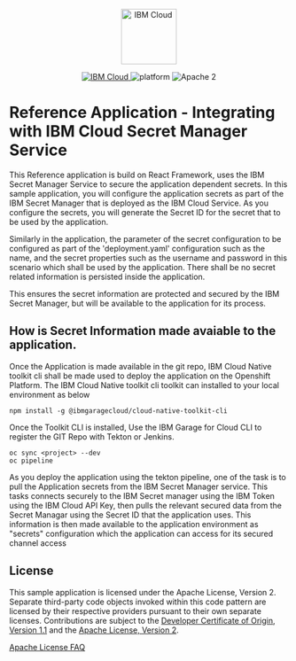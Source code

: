 <p align="center">
    <a href="http://kitura.io/">
        <img src="https://landscape.cncf.io/logos/ibm-member.svg" height="100" alt="IBM Cloud">
    </a>
</p>

<p align="center">
    <a href="https://cloud.ibm.com">
    <img src="https://img.shields.io/badge/IBM%20Cloud-powered-blue.svg" alt="IBM Cloud">
    </a>
    <img src="https://img.shields.io/badge/platform-node-lightgrey.svg?style=flat" alt="platform">
    <img src="https://img.shields.io/badge/license-Apache2-blue.svg?style=flat" alt="Apache 2">
</p>

# Reference Application - Integrating with IBM Cloud Secret Manager Service

This Reference application is build on React Framework, uses the IBM Secret Manager Service to secure the application dependent secrets. In this sample application, you will configure the application secrets as part of the IBM Secret Manager that is deployed as the IBM Cloud Service. As you configure the secrets, you will generate the Secret ID for the secret that to be used by the application. 

Similarly in the application, the parameter of the secret configuration to be configured as part of the 'deployment.yaml' configuration such as the name, and the secret properties such as the username and password in this scenario which shall be used by the application.  There shall be no secret related information is persisted inside the application. 

This ensures the secret information are protected and secured by the IBM Secret Manager, but will be available to the application for its process.

## How is Secret Information made avaiable to the application.

Once the Application is made available in the git repo, IBM Cloud Native toolkit cli shall be made used to deploy the application on the Openshift Platform.
The IBM Cloud Native toolkit cli toolkit can installed to your local environment as below

```$bash
npm install -g @ibmgaragecloud/cloud-native-toolkit-cli
```

Once the Toolkit CLI is installed, Use the IBM Garage for Cloud CLI to register the GIT Repo with Tekton or Jenkins.

```$bash
oc sync <project> --dev
oc pipeline
```

As you deploy the application using the tekton pipeline, one of the task is to pull the Application secrets from the IBM Secret Manager service. This tasks connects securely to the IBM Secret manager using the IBM Token using the IBM Cloud API Key, then pulls the relevant secured data from the Secret Managar using the Secret ID that the application uses. This information is then made available to the application environment as "secrets" configuration which the application can access for its secured channel access


## License

This sample application is licensed under the Apache License, Version 2. Separate third-party code objects invoked within this code pattern are licensed by their respective providers pursuant to their own separate licenses. Contributions are subject to the [Developer Certificate of Origin, Version 1.1](https://developercertificate.org/) and the [Apache License, Version 2](https://www.apache.org/licenses/LICENSE-2.0.txt).

[Apache License FAQ](https://www.apache.org/foundation/license-faq.html#WhatDoesItMEAN)




